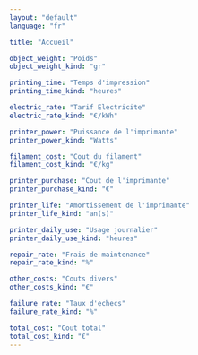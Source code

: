 ```yaml
---
layout: "default"
language: "fr"

title: "Accueil"

object_weight: "Poids"
object_weight_kind: "gr"

printing_time: "Temps d'impression"
printing_time_kind: "heures"

electric_rate: "Tarif Electricite"
electric_rate_kind: "€/kWh"

printer_power: "Puissance de l'imprimante"
printer_power_kind: "Watts"

filament_cost: "Cout du filament"
filament_cost_kind: "€/kg"

printer_purchase: "Cout de l'imprimante"
printer_purchase_kind: "€"

printer_life: "Amortissement de l'imprimante"
printer_life_kind: "an(s)"

printer_daily_use: "Usage journalier"
printer_daily_use_kind: "heures"

repair_rate: "Frais de maintenance"
repair_rate_kind: "%"

other_costs: "Couts divers"
other_costs_kind: "€"

failure_rate: "Taux d'echecs"
failure_rate_kind: "%"

total_cost: "Cout total"
total_cost_kind: "€"
---
```

